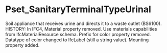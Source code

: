 # Pset_SanitaryTerminalTypeUrinal

Soil appliance that receives urine and directs it to a waste outlet (BS6100).<!-- end of definition --> HISTORY: In IFC4, Material property removed. Use materials capabilities from IfcMaterialResource schema. Prefix for color property removed. Datatype of color changed to IfcLabel (still a string value). Mounting property added.
